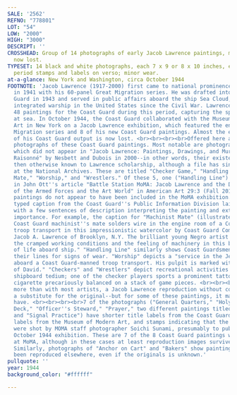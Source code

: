 ```yaml
---
SALE: '2562'
REFNO: "778801"
LOT: "54"
LOW: "2000"
HIGH: "3000"
DESCRIPT: ''
CROSSHEAD: Group of 14 photographs of early Jacob Lawrence paintings, most of them
  now lost.
TYPESET: 14 black and white photographs, each 7 x 9 or 8 x 10 inches, each with various
  period stamps and labels on verso; minor wear.
at-a-glance: New York and Washington, circa October 1944
FOOTNOTE: 'Jacob Lawrence (1917-2000) first came to national prominence as an artist
  in 1941 with his 60-panel Great Migration series. He was drafted into the Coast
  Guard in 1943 and served in public affairs aboard the ship Sea Cloud, the first
  integrated warship in the United States since the Civil War. Lawrence produced approximately
  48 paintings for the Coast Guard during this period, capturing the spirit of men
  at sea. In October 1944, the Coast Guard collaborated with the Museum of Modern
  Art in New York on a Jacob Lawrence exhibition, which featured the entire Great
  Migration series and 8 of his new Coast Guard paintings. Almost the entire body
  of his Coast Guard output is now lost. <br><br><br><br>Offered here are 14 promotional
  photographs of these Coast Guard paintings. Most notable are photographs of 5 paintings
  which did not appear in "Jacob Lawrence: Paintings, Drawings, and Murals, a Catalog
  Raisonné" by Nesbett and Dubois in 2000--in other words, their existence was not
  then otherwise known to Lawrence scholarship, although a file has since been located
  at the National Archives. These are titled "Checker Game," "Handling Line," "Machinist
  Mate," "Worship," and "Wrestlers." Of these 5, one ("Handling Line") was later reproduced
  in John Ott''s article "Battle Station MoMA: Jacob Lawrence and the Desegregation
  of the Armed Forces and the Art World" in American Art 29:3 (Fall 2015). These five
  paintings do not appear to have been included in the MoMA exhibition. Each had a
  typed caption from the Coast Guard''s Public Information Division laid down on verso,
  with a few sentences of description interpreting the painting and extolling Lawrence''s
  importance. For example, the caption for "Machinist Mate" (illustrated) reads "A
  Coast Guard machinist''s mate solders wire in the engine room of a Coast Guard-manned
  troop transport in this impressionistic watercolor by Coast Guard Combat Artist
  Jacob A. Lawrence of Brooklyn, N.Y. The brilliant young Negro artist has caught
  the cramped working conditions and the feeling of machinery in this bold depiction
  of life aboard ship." "Handling Line" similarly shows Coast Guardsmen examining
  their lines for signs of wear. "Worship" depicts a "service in the Jewish faith
  aboard a Coast Guard-manned troop transport. His pulpit is marked with the Star
  of David." "Checkers" and "Wrestlers" depict recreational activities to break the
  shipboard tedium; one of the checker players sports a prominent tattoo and has his
  cigarette precariously balanced on a stack of game pieces. <br><br><br><br>Even
  more than with most artists, a Jacob Lawrence reproduction without color is hardly
  a substitute for the original--but for some of these paintings, it may be all we
  have. <br><br><br><br>7 of the photographs ("General Quarters," "Holy Stoning the
  Deck," "Officer''s Steward," "Prayer," two different paintings titled "Recreation,"
  and "Signal Practice") have shorter title labels from the Coast Guard, short exhibit
  labels from the Museum of Modern Art, and stamps indicating that the photographs
  were shot by MOMA staff photographer Soichi Sunami, presumably to publicize the
  October 1944 exhibition. These are 7 of the 8 Coast Guard paintings which were displayed
  at MoMA, although in these cases at least reproduction images survive elsewhere.
  Similarly, photographs of "Anchor on Cart" and "Bakers" show paintings which have
  been reproduced elsewhere, even if the originals is unknown.'
pullquote: ''
year: 1944
background_color: "#ffffff"

---
```

